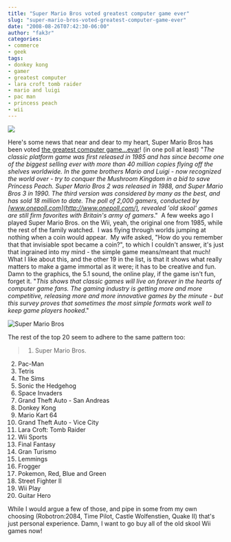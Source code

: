 ```yaml
---
title: "Super Mario Bros voted greatest computer game ever"
slug: "super-mario-bros-voted-greatest-computer-game-ever"
date: "2008-08-26T07:42:30-06:00"
author: "fak3r"
categories:
- commerce
- geek
tags:
- donkey kong
- gamer
- greatest computer
- lara croft tomb raider
- mario and luigi
- pac man
- princess peach
- wii
---
```


[![](http://www.fak3r.com/wp-content/uploads/2008/09/super-mario-bros.jpg)](http://www.fak3r.com/wp-content/uploads/2008/09/super-mario-bros.jpg)



Here's some news that near and dear to my heart, Super Mario Bros has been voted [the greatest computer game...evar](http://www.telegraph.co.uk/news/newstopics/howaboutthat/2463142/Super-Mario-Bros-voted-greatest-computer-game-ever.html)! (in one poll at least) "_The classic platform game was first released in 1985 and has since become one of the biggest selling ever with more than 40 million copies flying off the shelves worldwide. In the game brothers Mario and Luigi - now recognized the world over - try to conquer the Mushroom Kingdom in a bid to save Princess Peach. Super Mario Bros 2 was released in 1988, and Super Mario Bros 3 in 1990. The third version was considered by many as the best, and has sold 18 million to date. The poll of 2,000 gamers, conducted by [www.onepoll.com](http://www.onepoll.com/),    revealed 'old skool' games are still firm favorites with Britain's army of    gamers_."  A few weeks ago I played Super Mario Bros. on the Wii, yeah, the original one from 1985, while the rest of the family watched.  I was flying through worlds jumping at nothing when a coin would appear.  My wife asked, "How do you remember that that invisiable spot became a coin?", to which I couldn't answer, it's just that ingrained into my mind - the simple game means/meant that much!  What I like about this, and the other 19 in the list, is that it shows what really matters to make a game immortal as it were; it has to be creative and fun.  Damn to the graphics, the 5.1 sound, the online play, if the game isn't fun, forget it. "_This shows that classic games will live on forever in the hearts of    computer game fans. The gaming industry is getting more and more competitive, releasing more and more innovative games by the minute - but this survey proves that sometimes the most simple formats work well to keep game players hooked_."<!-- more -->


![Super Mario Bros](http://www.telegraph.co.uk/telegraph/multimedia/archive/00781/460-super-mario-bro_781982c.jpg)



The rest of the top 20 seem to adhere to the same pattern too:


> 1. Super Mario Bros.
2. Pac-Man
3. Tetris
4. The Sims
5. Sonic the Hedgehog
6. Space Invaders
7. Grand Theft Auto - San Andreas
8. Donkey Kong
9. Mario Kart 64
10. Grand Theft Auto - Vice City
11. Lara Croft: Tomb Raider
12. Wii Sports
13. Final Fantasy
14. Gran Turismo
15. Lemmings
16. Frogger
17. Pokemon, Red, Blue and Green
18. Street Fighter II
19. Wii Play
20. Guitar Hero


While I would argue a few of those, and pipe in some from my own choosing (Robotron:2084, Time Pilot, Castle Wolfenstien, Quake II) that's just personal experience.  Damn, I want to go buy all of the old skool Wii games now!
